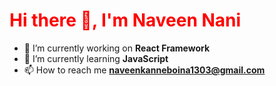 ### <h1 style="color:red">Hi there 👋, I'm Naveen Nani</h1> 

  - 🔭 I’m currently working on <b>React Framework</b>
  - 🌱 I’m currently learning <b>JavaScript</b>
  - 📫 How to reach me <b>naveenkanneboina1303@gmail.com</b> 


<!--
**NaveenKanneboina/NaveenKanneboina** is a ✨ _special_ ✨ repository because its `README.md` (this file) appears on your GitHub profile.

Here are some ideas to get you started:

- 🔭 I’m currently working on React Framework
- 🌱 I’m currently learning JavaScript
- 📫 How to reach me: naveenkanneboina1303@gmail.com 
-->
